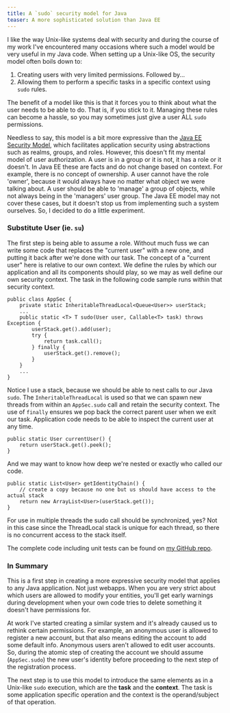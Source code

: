 ```yaml
---
title: A `sudo` security model for Java
teaser: A more sophisticated solution than Java EE
---
```

I like the way Unix-like systems deal with security and during the course of my work I've encountered many occasions where such a model would be very useful in my Java code. When setting up a Unix-like OS, the security model often boils down to:

1. Creating users with very limited permissions. Followed by...
2. Allowing them to perform a specific tasks in a specific context using `sudo` rules.

The benefit of a model like this is that it forces you to think about what the user needs to be able to do. That is, if you stick to it. Managing these rules can become a hassle, so you may sometimes just give a user ALL `sudo` permissions. 

Needless to say, this model is a bit more expressive than the [Java EE Security Model](http://docs.oracle.com/javaee/7/tutorial/doc/security-intro.htm), which facilitates application security using abstractions such as realms, groups, and roles. However, this doesn't fit my mental model of user authorization. A user is in a group or it is not, it has a role or it doesn't. In Java EE these are facts and do not change based on context. For example, there is no concept of ownership. A user cannot have the role 'owner', because it would always have no matter what object we were talking about. A user should be able to 'manage' a group of objects, while not always being in the 'managers' user group. The Java EE model may not cover these cases, but it doesn't stop us from implementing such a system ourselves. So, I decided to do a little experiment.

### Substitute User (ie. `su`)
The first step is being able to assume a role. Without much fuss we can write some code that replaces the "current user" with a new one, and putting it back after we're done with our task. The concept of a "current user" here is relative to our own context. We define the rules by which our application and all its components should play, so we may as well define our own security context. The task in the following code sample runs within that security context.

	public class AppSec {
		private static InheritableThreadLocal<Queue<User>> userStack;
		...
		public static <T> T sudo(User user, Callable<T> task) throws Exception {
			userStack.get().add(user);
			try {
				return task.call();
			} finally {
				userStack.get().remove();
			}
		}
		...
	}

Notice I use a stack, because we should be able to nest calls to our Java `sudo`. The `InheritableThreadLocal` is used so that we can spawn new threads from within an `AppSec.sudo` call and retain the security context. The use of `finally` ensures we pop back the correct parent user when we exit our task. Application code needs to be able to inspect the current user at any time.

	public static User currentUser() {
		return userStack.get().peek();
	}

And we may want to know how deep we're nested or exactly who called our code.

	public static List<User> getIdentityChain() {
		// create a copy because no one but us should have access to the actual stack
		return new ArrayList<User>(userStack.get());
	}

For use in multiple threads the sudo call should be synchronized, yes? Not in this case since the ThreadLocal stack is unique for each thread, so there is no concurrent access to the stack itself.

The complete code including unit tests can be found on [my GitHub repo](https://github.com/arienkock/java-sudo-impersonation).

### In Summary
This is a first step in creating a more expressive security model that applies to any Java application. Not just webapps. When you are very strict about which users are allowed to modify your entities, you'll get early warnings during development when your own code tries to delete something it doesn't have permissions for. 

At work I've started creating a similar system and it's already caused us to rethink certain permissions. For example, an anonymous user is allowed to register a new account, but that also means editing the account to add some default info. Anonymous users aren't allowed to edit user accounts. So, during the atomic step of creating the account we should assume (`AppSec.sudo`) the new user's identity before proceeding to the next step of the registration process.
 
The next step is to use this model to introduce the same elements as in a Unix-like `sudo` execution, which are the __task__ and the __context__. The task is some application specific operation and the context is the operand/subject of that operation.
